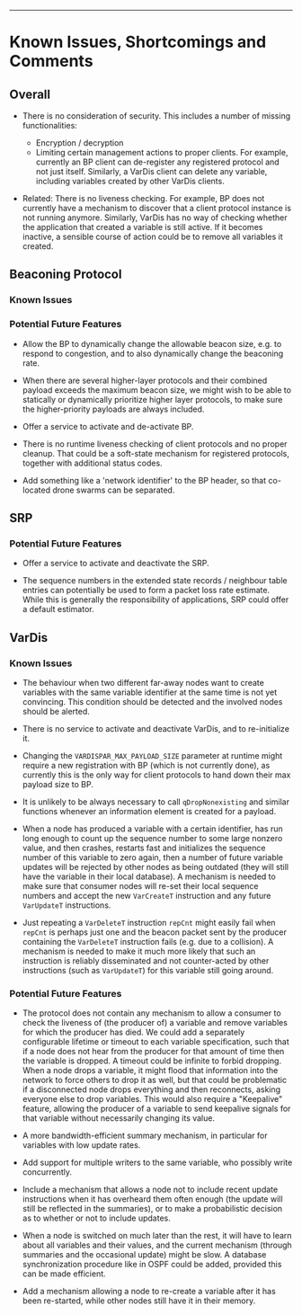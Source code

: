 ---

# Known Issues, Shortcomings and Comments

## Overall

- There is no consideration of security. This includes a number of
  missing functionalities:
    - Encryption / decryption
	- Limiting certain management actions to proper clients. For
	  example, currently an BP client can de-register any registered
	  protocol and not just itself. Similarly, a VarDis client can
	  delete any variable, including variables created by other VarDis
	  clients.
	  
- Related: There is no liveness checking. For example, BP does not
  currently have a mechanism to discover that a client protocol
  instance is not running anymore. Similarly, VarDis has no way of
  checking whether the application that created a variable is still
  active. If it becomes inactive, a sensible course of action could be
  to remove all variables it created.
  

## Beaconing Protocol

### Known Issues

### Potential Future Features

- Allow the BP to dynamically change the allowable beacon size,
  e.g. to respond to congestion, and to also dynamically change the
  beaconing rate.

- When there are several higher-layer protocols and their combined
  payload exceeds the maximum beacon size, we might wish to be able to
  statically or dynamically prioritize higher layer protocols, to make
  sure the higher-priority payloads are always included.
  
- Offer a service to activate and de-activate BP.

- There is no runtime liveness checking of client protocols and no
  proper cleanup. That could be a soft-state mechanism for registered
  protocols, together with additional status codes.

- Add something like a 'network identifier' to the BP header, so that
  co-located drone swarms can be separated.


## SRP

### Potential Future Features

- Offer a service to activate and deactivate the SRP.

- The sequence numbers in the extended state records / neighbour table
  entries can potentially be used to form a packet loss rate
  estimate. While this is generally the responsibility of
  applications, SRP could offer a default estimator.


## VarDis


### Known Issues

- The behaviour when two different far-away nodes want to create
  variables with the same variable identifier at the same time is not
  yet convincing. This condition should be detected and the involved
  nodes should be alerted.

- There is no service to activate and deactivate VarDis, and to
  re-initialize it.

- Changing the `VARDISPAR_MAX_PAYLOAD_SIZE` parameter at runtime might
  require a new registration with BP (which is not currently done), as
  currently this is the only way for client protocols to hand down
  their max payload size to BP.

- It is unlikely to be always necessary to call `qDropNonexisting` and
  similar functions whenever an information element is created for a
  payload.

- When a node has produced a variable with a certain identifier, has
  run long enough to count up the sequence number to some large
  nonzero value, and then crashes, restarts fast and initializes the
  sequence number of this variable to zero again, then a number of
  future variable updates will be rejected by other nodes as being
  outdated (they will still have the variable in their local
  database). A mechanism is needed to make sure that consumer nodes
  will re-set their local sequence numbers and accept the new
  `VarCreateT` instruction and any future `VarUpdateT` instructions.

- Just repeating a `VarDeleteT` instruction `repCnt` might easily fail
  when `repCnt` is perhaps just one and the beacon packet sent by the
  producer containing the `VarDeleteT` instruction fails (e.g. due to
  a collision). A mechanism is needed to make it much more likely that
  such an instruction is reliably disseminated and not counter-acted
  by other instructions (such as `VarUpdateT`) for this variable still
  going around.



### Potential Future Features

- The protocol does not contain any mechanism to allow a consumer
  to check the liveness of (the producer of) a variable and remove
  variables for which the producer has died. We could add a separately
  configurable lifetime or timeout to each variable specification,
  such that if a node does not hear from the producer for that amount
  of time then the variable is dropped. A timeout could be infinite to
  forbid dropping. When a node drops a variable, it might flood that
  information into the network to force others to drop it as well, but
  that could be problematic if a disconnected node drops everything
  and then reconnects, asking everyone else to drop variables. This
  would also require a "Keepalive" feature, allowing the producer of a
  variable to send keepalive signals for that variable without
  necessarily changing its value.

- A more bandwidth-efficient summary mechanism, in particular for
  variables with low update rates.

- Add support for multiple writers to the same variable, who possibly
  write concurrently.

- Include a mechanism that allows a node not to include recent update
  instructions when it has overheard them often enough (the update
  will still be reflected in the summaries), or to make a
  probabilistic decision as to whether or not to include updates.

- When a node is switched on much later than the rest, it will have to
  learn about all variables and their values, and the current
  mechanism (through summaries and the occasional update) might be
  slow. A database synchronization procedure like in OSPF could be
  added, provided this can be made efficient.

- Add a mechanism allowing a node to re-create a variable after it has
  been re-started, while other nodes still have it in their memory.
